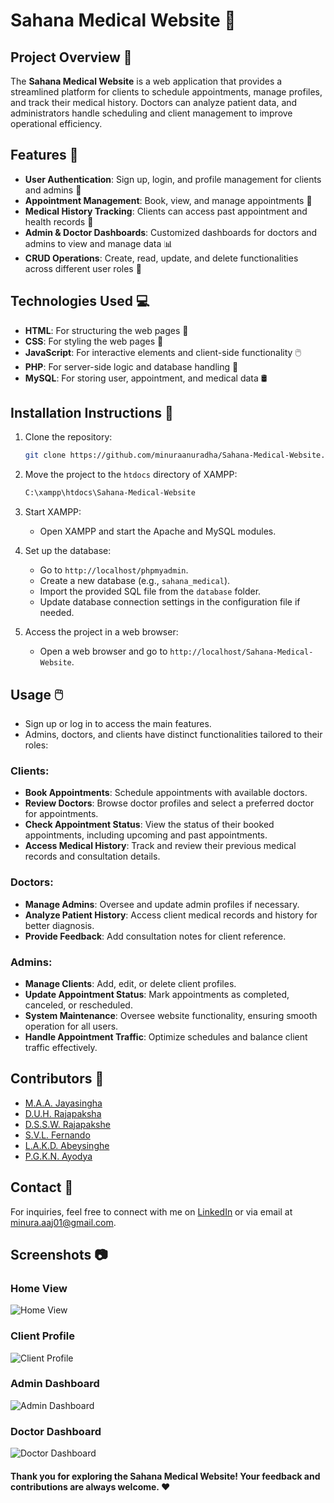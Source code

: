 # Sahana Medical Website 🏥

## Project Overview 📖
The **Sahana Medical Website** is a web application that provides a streamlined platform for clients to schedule appointments, manage profiles, and track their medical history. Doctors can analyze patient data, and administrators handle scheduling and client management to improve operational efficiency.

## Features 🚀
- **User Authentication**: Sign up, login, and profile management for clients and admins 👤
- **Appointment Management**: Book, view, and manage appointments 📅
- **Medical History Tracking**: Clients can access past appointment and health records 📑
- **Admin & Doctor Dashboards**: Customized dashboards for doctors and admins to view and manage data 📊
- **CRUD Operations**: Create, read, update, and delete functionalities across different user roles 🔨

## Technologies Used 💻
- **HTML**: For structuring the web pages 📃
- **CSS**: For styling the web pages 🎨
- **JavaScript**: For interactive elements and client-side functionality 🖱️
- **PHP**: For server-side logic and database handling 🐘
- **MySQL**: For storing user, appointment, and medical data 🛢️

## Installation Instructions 🔧
1. Clone the repository:
    ```bash
    git clone https://github.com/minuraanuradha/Sahana-Medical-Website.git
    ```

2. Move the project to the `htdocs` directory of XAMPP:
    ```bash
    C:\xampp\htdocs\Sahana-Medical-Website
    ```

3. Start XAMPP:
    - Open XAMPP and start the Apache and MySQL modules.

4. Set up the database:
    - Go to `http://localhost/phpmyadmin`.
    - Create a new database (e.g., `sahana_medical`).
    - Import the provided SQL file from the `database` folder.
    - Update database connection settings in the configuration file if needed.

5. Access the project in a web browser:
    - Open a web browser and go to `http://localhost/Sahana-Medical-Website`.

## Usage 🖱️
- Sign up or log in to access the main features.
- Admins, doctors, and clients have distinct functionalities tailored to their roles:

### **Clients**:
  - **Book Appointments**: Schedule appointments with available doctors.
  - **Review Doctors**: Browse doctor profiles and select a preferred doctor for appointments.
  - **Check Appointment Status**: View the status of their booked appointments, including upcoming and past appointments.
  - **Access Medical History**: Track and review their previous medical records and consultation details.

### **Doctors**:
  - **Manage Admins**: Oversee and update admin profiles if necessary.
  - **Analyze Patient History**: Access client medical records and history for better diagnosis.
  - **Provide Feedback**: Add consultation notes for client reference.

### **Admins**:
  - **Manage Clients**: Add, edit, or delete client profiles.
  - **Update Appointment Status**: Mark appointments as completed, canceled, or rescheduled.
  - **System Maintenance**: Oversee website functionality, ensuring smooth operation for all users.
  - **Handle Appointment Traffic**: Optimize schedules and balance client traffic effectively.


## Contributors 🙌
- [M.A.A. Jayasingha](https://github.com/minuraanuradha)
- [D.U.H. Rajapaksha](https://github.com/HiruRajapaksha)
- [D.S.S.W. Rajapakshe](https://github.com/sunaraWR)
- [S.V.L. Fernando](https://github.com/Sxnxn)
- [L.A.K.D. Abeysinghe](https://github.com/denuwan1115)
- [P.G.K.N. Ayodya](https://github.com/kavindu15)

## Contact 📧
For inquiries, feel free to connect with me on [LinkedIn](https://www.linkedin.com/in/minura-jayasingha-62360724b/) or via email at minura.aaj01@gmail.com.

## Screenshots 📷
### Home View
![Home View]()

### Client Profile
![Client Profile]()

### Admin Dashboard
![Admin Dashboard]()

### Doctor Dashboard
![Doctor Dashboard]()


#### Thank you for exploring the Sahana Medical Website! Your feedback and contributions are always welcome. ❤️
